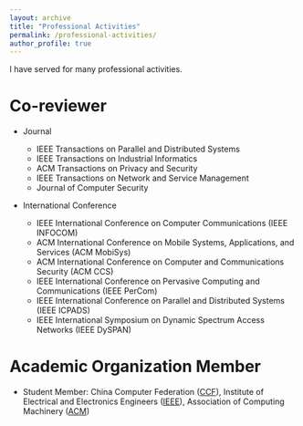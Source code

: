 ```yaml
---
layout: archive
title: "Professional Activities"
permalink: /professional-activities/
author_profile: true
---
```

I have served for many professional activities.

Co-reviewer
======
* Journal
  * IEEE Transactions on Parallel and Distributed Systems
  * IEEE Transactions on Industrial Informatics
  * ACM Transactions on Privacy and Security
  * IEEE Transactions on Network and Service Management
  * Journal of Computer Security

* International Conference
  * IEEE International Conference on Computer Communications (IEEE INFOCOM)
  * ACM International Conference on Mobile Systems, Applications, and Services (ACM MobiSys)
  * ACM International Conference on Computer and Communications Security (ACM CCS)
  * IEEE International Conference on Pervasive Computing and Communications (IEEE PerCom)
  * IEEE International Conference on Parallel and Distributed Systems (IEEE ICPADS)
  * IEEE International Symposium on Dynamic Spectrum Access Networks (IEEE DySPAN)

Academic Organization Member
======
* Student Member: China Computer Federation ([CCF](https://www.ccf.org.cn/)), Institute of Electrical and Electronics Engineers ([IEEE](https://www.ieee.org)), Association of Computing Machinery ([ACM](https://www.acm.org/))
 
  
